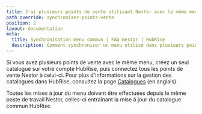 ```yaml
---
title: J'ai plusieurs points de vente utilisant Nestor avec le même menu, dois-je tous les synchroniser avec HubRise ?
path_override: synchroniser-points-vente
position: 2
layout: documentation
meta:
  title: Synchronisation menu commun | FAQ Nestor | HubRise
  description: Comment synchroniser un menu utilisé dans plusieurs points de vente Nestor avec HubRise.
---
```


Si vous avez plusieurs points de vente avec le même menu, créez un seul catalogue sur votre compte HubRise, puis connectez tous les points de vente Nestor à celui-ci. Pour plus d'informations sur la gestion des catalogues dans HubRise, consultez la page [Catalogues](/docs/catalog) (en anglais).

Toutes les mises à jour du menu doivent être effectuées depuis le même poste de travail Nestor, celles-ci entraînant la mise à jour du catalogue commun HubRise.
